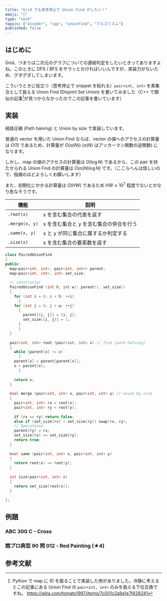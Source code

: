 ```yaml
---
title: "Grid でも思考停止で Union Find がしたい！"
emoji: "🌲"
type: "tech"
topics: ["atcoder", "cpp", "unionfind", "アルゴリズム"]
published: false
---
```


## はじめに
Grid、つまりは二次元のグラフについての連結判定をしたいときってありますよね。このときに DFS / BFS をサラッとかければいいんですが、実装力がないため、グダグダしてしまいます。

こういうときに役立つ（思考停止で snippet を貼れる）`pair<int, int>` を素集合として扱える Union Find (Disjoint Set Union) を書いてみました（C++ で類似の記事[^1]が見つからなかったのでこの記事を書いています）

## 実装
経路圧縮 (Path halving) と Union by size で実装しています。

普通の vector を用いた Union Find ならば、vector の値へのアクセスの計算量は $O(1)$ であるため、計算量が $O(\alpha(N))$ ($\alpha(N)$ はアッカーマン関数の逆関数) になります。

しかし、map の値のアクセスの計算量は $O(\log N)$ であるから、この pair を持たせられる Union Find の計算量は $O(\alpha (N) \log N)$ です。（ここらへんは怪しいので、指摘のほどよろしくお願いします）

また、初期化にかかる計算量は $O(HW)$ であるため $HW \leq 10^7$ 程度でないとかなり危なそうです。

| 機能 | 説明 |
| ---- | ---- |
| `.root(x)` | x を含む集合の代表を返す |
| `.merge(x, y)` | x を含む集合と y を含む集合の併合を行う |
| `.same(x, y)`| x と y が同じ集合に属するか判定する |
| `.size(x)`| x を含む集合の要素数を返す | 


```cpp
class PairedUnionFind
{
public:
  map<pair<int, int>, pair<int, int>> parent;
  map<pair<int, int>, int> set_size;
 
  // constructor
  PairedUnionFind (int h, int w): parent(), set_size()
  {
    for (int i = 0; i < h; ++i)
      {
	for (int j = 0; j < w; ++j)
	  {
	    parent[{i, j}] = {i, j};
	    set_size[{i, j}] = 1;
	  }
      }
  }
 
  pair<int, int> root (pair<int, int> x) // find (path halving)
  {
    while (parent[x] != x)
      {
	parent[x] = parent[parent[x]];
	x = parent[x];
      }
 
    return x;
  }
 
  bool merge (pair<int, int> x, pair<int, int> y) // union by size
  {
    pair<int, int> rx = root(x);
    pair<int, int> ry = root(y);
 
    if (rx == ry) return false;
    else if (set_size[rx] < set_size[ry]) swap(rx, ry);
    // Operations
    parent[ry] = rx;
    set_size[rx] += set_size[ry];
    return true;
  }
 
  bool same (pair<int, int> x, pair<int, int> y)
  {
    return root(x) == root(y);
  }
 
  int size(pair<int, int> x)
  {
    return set_size[root(x)];
  }
 
};
```

## 例題

### ABC 300 C - Cross

### 競プロ典型 90 問 012 - Red Painting (★4)


## 参考文献
[^1]: Python で map に ID を振ることで実装した例がありました。冷静に考えるとこの記事にある Union Find の `pair<int, int>` のみを扱える下位互換ですね。
https://qiita.com/tomato1997/items/7c001c2a9a1e7f428241